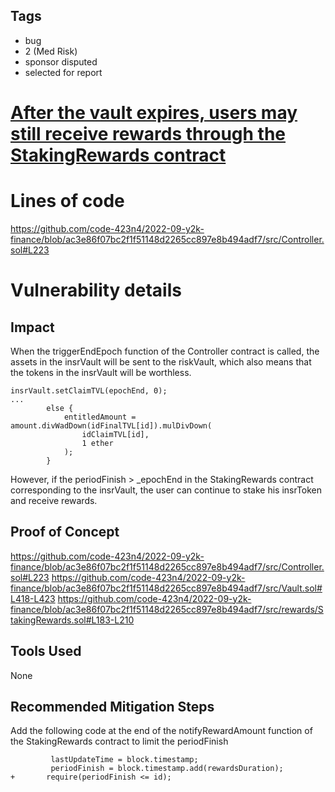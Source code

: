 ## Tags

- bug
- 2 (Med Risk)
- sponsor disputed
- selected for report

# [After the vault expires, users may still receive rewards through the StakingRewards contract](https://github.com/code-423n4/2022-09-y2k-finance-findings/issues/57) 

# Lines of code

https://github.com/code-423n4/2022-09-y2k-finance/blob/ac3e86f07bc2f1f51148d2265cc897e8b494adf7/src/Controller.sol#L223


# Vulnerability details

## Impact
When the triggerEndEpoch function of the Controller contract is called, the assets in the insrVault will be sent to the riskVault, which also means that the tokens in the insrVault will be worthless. 
```
insrVault.setClaimTVL(epochEnd, 0);
...
        else {
            entitledAmount = amount.divWadDown(idFinalTVL[id]).mulDivDown(
                idClaimTVL[id],
                1 ether
            );
        }
```
However, if the periodFinish > _epochEnd in the StakingRewards contract corresponding to the insrVault, the user can continue to stake his insrToken and receive rewards.
## Proof of Concept
https://github.com/code-423n4/2022-09-y2k-finance/blob/ac3e86f07bc2f1f51148d2265cc897e8b494adf7/src/Controller.sol#L223
https://github.com/code-423n4/2022-09-y2k-finance/blob/ac3e86f07bc2f1f51148d2265cc897e8b494adf7/src/Vault.sol#L418-L423
https://github.com/code-423n4/2022-09-y2k-finance/blob/ac3e86f07bc2f1f51148d2265cc897e8b494adf7/src/rewards/StakingRewards.sol#L183-L210
## Tools Used
None
## Recommended Mitigation Steps
Add the following code at the end of the notifyRewardAmount function of the StakingRewards contract to limit the periodFinish
```
         lastUpdateTime = block.timestamp;
         periodFinish = block.timestamp.add(rewardsDuration);
+       require(periodFinish <= id);
```